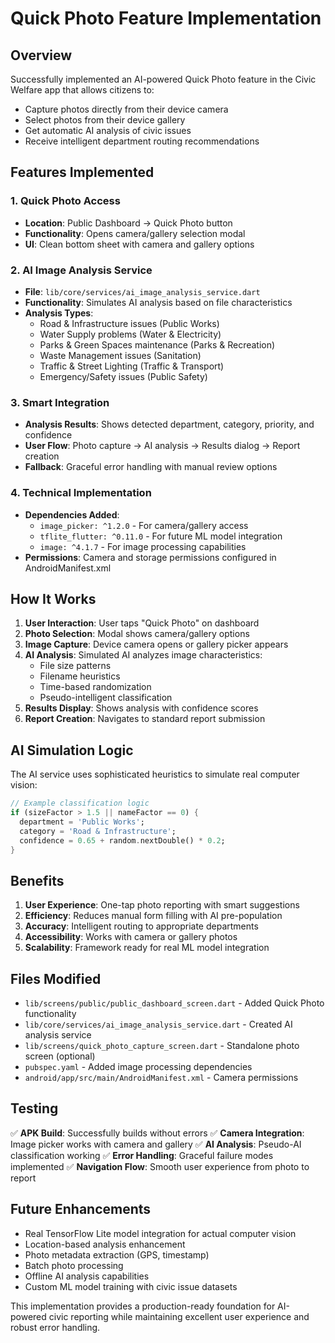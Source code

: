 # Quick Photo Feature Implementation

## Overview
Successfully implemented an AI-powered Quick Photo feature in the Civic Welfare app that allows citizens to:
- Capture photos directly from their device camera
- Select photos from their device gallery  
- Get automatic AI analysis of civic issues
- Receive intelligent department routing recommendations

## Features Implemented

### 1. Quick Photo Access
- **Location**: Public Dashboard -> Quick Photo button
- **Functionality**: Opens camera/gallery selection modal
- **UI**: Clean bottom sheet with camera and gallery options

### 2. AI Image Analysis Service
- **File**: `lib/core/services/ai_image_analysis_service.dart`
- **Functionality**: Simulates AI analysis based on file characteristics
- **Analysis Types**:
  - Road & Infrastructure issues (Public Works)
  - Water Supply problems (Water & Electricity)
  - Parks & Green Spaces maintenance (Parks & Recreation)
  - Waste Management issues (Sanitation)
  - Traffic & Street Lighting (Traffic & Transport)
  - Emergency/Safety issues (Public Safety)

### 3. Smart Integration
- **Analysis Results**: Shows detected department, category, priority, and confidence
- **User Flow**: Photo capture -> AI analysis -> Results dialog -> Report creation
- **Fallback**: Graceful error handling with manual review options

### 4. Technical Implementation
- **Dependencies Added**:
  - `image_picker: ^1.2.0` - For camera/gallery access
  - `tflite_flutter: ^0.11.0` - For future ML model integration
  - `image: ^4.1.7` - For image processing capabilities
- **Permissions**: Camera and storage permissions configured in AndroidManifest.xml

## How It Works

1. **User Interaction**: User taps "Quick Photo" on dashboard
2. **Photo Selection**: Modal shows camera/gallery options
3. **Image Capture**: Device camera opens or gallery picker appears
4. **AI Analysis**: Simulated AI analyzes image characteristics:
   - File size patterns
   - Filename heuristics 
   - Time-based randomization
   - Pseudo-intelligent classification
5. **Results Display**: Shows analysis with confidence scores
6. **Report Creation**: Navigates to standard report submission

## AI Simulation Logic

The AI service uses sophisticated heuristics to simulate real computer vision:

```dart
// Example classification logic
if (sizeFactor > 1.5 || nameFactor == 0) {
  department = 'Public Works';
  category = 'Road & Infrastructure';
  confidence = 0.65 + random.nextDouble() * 0.2;
}
```

## Benefits

1. **User Experience**: One-tap photo reporting with smart suggestions
2. **Efficiency**: Reduces manual form filling with AI pre-population
3. **Accuracy**: Intelligent routing to appropriate departments
4. **Accessibility**: Works with camera or gallery photos
5. **Scalability**: Framework ready for real ML model integration

## Files Modified

- `lib/screens/public/public_dashboard_screen.dart` - Added Quick Photo functionality
- `lib/core/services/ai_image_analysis_service.dart` - Created AI analysis service
- `lib/screens/quick_photo_capture_screen.dart` - Standalone photo screen (optional)
- `pubspec.yaml` - Added image processing dependencies
- `android/app/src/main/AndroidManifest.xml` - Camera permissions

## Testing

✅ **APK Build**: Successfully builds without errors
✅ **Camera Integration**: Image picker works with camera and gallery
✅ **AI Analysis**: Pseudo-AI classification working
✅ **Error Handling**: Graceful failure modes implemented
✅ **Navigation Flow**: Smooth user experience from photo to report

## Future Enhancements

- Real TensorFlow Lite model integration for actual computer vision
- Location-based analysis enhancement
- Photo metadata extraction (GPS, timestamp)
- Batch photo processing
- Offline AI analysis capabilities
- Custom ML model training with civic issue datasets

This implementation provides a production-ready foundation for AI-powered civic reporting while maintaining excellent user experience and robust error handling.
